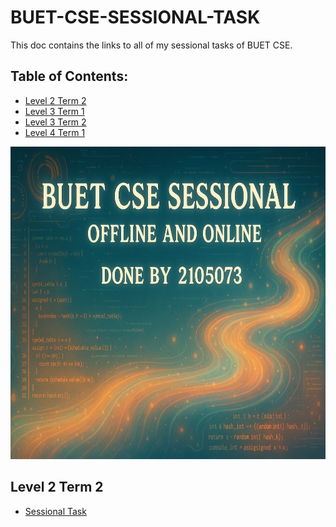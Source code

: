 # BUET-CSE-SESSIONAL-TASK
This doc contains the links to all of my sessional tasks of BUET CSE.


## Table of Contents:
 - [Level 2 Term 2](#level-2-term-2)
 - [Level 3 Term 1](#level-3-term-1)
 - [Level 3 Term 2](#level-3-term-2)
 - [Level 4 Term 1](#level-4-term-1)

<img src="/assets/banner_new.png" height="500px" width="700px">

## Level 2 Term 2
- [Sessional Task](https://github.com/HATECODER/Level-2-Term-2.git)

  
  
